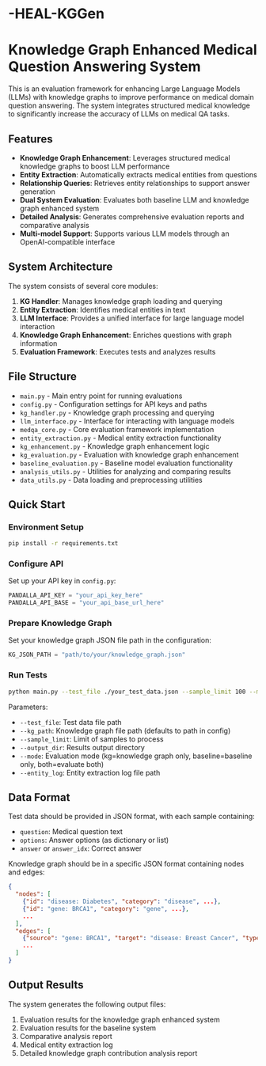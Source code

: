 # -HEAL-KGGen
# Knowledge Graph Enhanced Medical Question Answering System

This is an evaluation framework for enhancing Large Language Models (LLMs) with knowledge graphs to improve performance on medical domain question answering. The system integrates structured medical knowledge to significantly increase the accuracy of LLMs on medical QA tasks.

## Features

- **Knowledge Graph Enhancement**: Leverages structured medical knowledge graphs to boost LLM performance
- **Entity Extraction**: Automatically extracts medical entities from questions
- **Relationship Queries**: Retrieves entity relationships to support answer generation
- **Dual System Evaluation**: Evaluates both baseline LLM and knowledge graph enhanced system
- **Detailed Analysis**: Generates comprehensive evaluation reports and comparative analysis
- **Multi-model Support**: Supports various LLM models through an OpenAI-compatible interface

## System Architecture

The system consists of several core modules:

1. **KG Handler**: Manages knowledge graph loading and querying
2. **Entity Extraction**: Identifies medical entities in text
3. **LLM Interface**: Provides a unified interface for large language model interaction
4. **Knowledge Graph Enhancement**: Enriches questions with graph information
5. **Evaluation Framework**: Executes tests and analyzes results

## File Structure

- `main.py` - Main entry point for running evaluations
- `config.py` - Configuration settings for API keys and paths
- `kg_handler.py` - Knowledge graph processing and querying
- `llm_interface.py` - Interface for interacting with language models
- `medqa_core.py` - Core evaluation framework implementation
- `entity_extraction.py` - Medical entity extraction functionality
- `kg_enhancement.py` - Knowledge graph enhancement logic
- `kg_evaluation.py` - Evaluation with knowledge graph enhancement
- `baseline_evaluation.py` - Baseline model evaluation functionality
- `analysis_utils.py` - Utilities for analyzing and comparing results
- `data_utils.py` - Data loading and preprocessing utilities

## Quick Start

### Environment Setup

```bash
pip install -r requirements.txt
```

### Configure API

Set up your API key in `config.py`:

```python
PANDALLA_API_KEY = "your_api_key_here"
PANDALLA_API_BASE = "your_api_base_url_here"
```

### Prepare Knowledge Graph

Set your knowledge graph JSON file path in the configuration:

```python
KG_JSON_PATH = "path/to/your/knowledge_graph.json"
```

### Run Tests

```bash
python main.py --test_file ./your_test_data.json --sample_limit 100 --mode both
```

Parameters:
- `--test_file`: Test data file path
- `--kg_path`: Knowledge graph file path (defaults to path in config)
- `--sample_limit`: Limit of samples to process
- `--output_dir`: Results output directory
- `--mode`: Evaluation mode (kg=knowledge graph only, baseline=baseline only, both=evaluate both)
- `--entity_log`: Entity extraction log file path

## Data Format

Test data should be provided in JSON format, with each sample containing:
- `question`: Medical question text
- `options`: Answer options (as dictionary or list)
- `answer` or `answer_idx`: Correct answer

Knowledge graph should be in a specific JSON format containing nodes and edges:
```json
{
  "nodes": [
    {"id": "disease: Diabetes", "category": "disease", ...},
    {"id": "gene: BRCA1", "category": "gene", ...},
    ...
  ],
  "edges": [
    {"source": "gene: BRCA1", "target": "disease: Breast Cancer", "type": "associated_with", ...},
    ...
  ]
}
```

## Output Results

The system generates the following output files:
1. Evaluation results for the knowledge graph enhanced system
2. Evaluation results for the baseline system
3. Comparative analysis report
4. Medical entity extraction log
5. Detailed knowledge graph contribution analysis report


